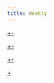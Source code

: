 ```yaml
---
title: Weekly
---
```


[+-](/weekly/weekly1.md#:embed)

[+-](/weekly/weekly2.md#:embed)

[+-](/weekly/weekly3.md#:embed)

[+](/weekly/weekly4.md#:embed)
